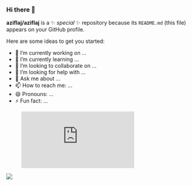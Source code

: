 ### Hi there 👋


**aziflaj/aziflaj** is a ✨ _special_ ✨ repository because its `README.md` (this file) appears on your GitHub profile.

Here are some ideas to get you started:

- 🔭 I’m currently working on ...
- 🌱 I’m currently learning ...
- 👯 I’m looking to collaborate on ...
- 🤔 I’m looking for help with ...
- 💬 Ask me about ...
- 📫 How to reach me: ...
- 😄 Pronouns: ...
- ⚡ Fun fact: ...


<figure>
  <embed src="https://wakatime.com/share/@aziflaj/7a8f13a1-1b07-4157-bbb7-3805960f6250.svg"></embed>
</figure>

<a href="https://wakatime.com">
  <img src="https://wakatime.com/share/@aziflaj/c6bdde83-512d-4b4a-86c0-0c090892bd51.png" />
</a>
